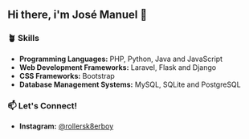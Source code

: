 ## Hi there, i'm José Manuel 👋

### 🪴 Skills
- **Programming Languages:** PHP, Python, Java and JavaScript
- **Web Development Frameworks:** Laravel, Flask and Django
- **CSS Frameworks:** Bootstrap
- **Database Management Systems:** MySQL, SQLite and PostgreSQL

### 📫 Let's Connect!
- **Instagram:** [@rollersk8erboy](https://www.instagram.com/rollersk8erboy/)
